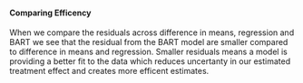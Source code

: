 #### Comparing Efficency

When we compare the residuals across difference in means, regression and BART we see that the residual from the BART model are smaller compared to difference in means and regression. Smaller residuals means a model is providing a better fit to the data which reduces uncertanty in our estimated treatment effect and creates more efficent estimates. 

